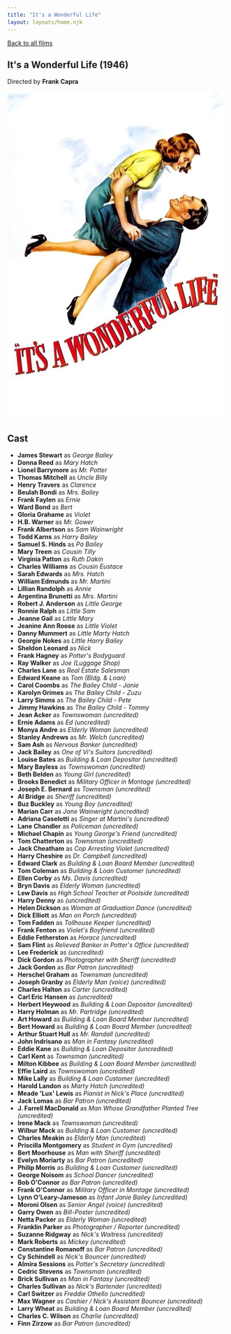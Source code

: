 ```yaml
---
title: "It's a Wonderful Life"
layout: layouts/home.njk
---
```


<a href="../">Back to all films</a>

<article class="film">
  <h1>It's a Wonderful Life (1946)</h1>

  <p class="director">
    Directed by <strong>Frank Capra</strong>
  </p>

  <img src="../films/posters/its-a-wonderful-life.jpg" alt="">

  <h2>
    Cast
  </h2>
  <ul>
    <li><strong>James Stewart</strong> as <em>George Bailey</em></li>
<li><strong>Donna Reed</strong> as <em>Mary Hatch</em></li>
<li><strong>Lionel Barrymore</strong> as <em>Mr. Potter</em></li>
<li><strong>Thomas Mitchell</strong> as <em>Uncle Billy</em></li>
<li><strong>Henry Travers</strong> as <em>Clarence</em></li>
<li><strong>Beulah Bondi</strong> as <em>Mrs. Bailey</em></li>
<li><strong>Frank Faylen</strong> as <em>Ernie</em></li>
<li><strong>Ward Bond</strong> as <em>Bert</em></li>
<li><strong>Gloria Grahame</strong> as <em>Violet</em></li>
<li><strong>H.B. Warner</strong> as <em>Mr. Gower</em></li>
<li><strong>Frank Albertson</strong> as <em>Sam Wainwright</em></li>
<li><strong>Todd Karns</strong> as <em>Harry Bailey</em></li>
<li><strong>Samuel S. Hinds</strong> as <em>Pa Bailey</em></li>
<li><strong>Mary Treen</strong> as <em>Cousin Tilly</em></li>
<li><strong>Virginia Patton</strong> as <em>Ruth Dakin</em></li>
<li><strong>Charles Williams</strong> as <em>Cousin Eustace</em></li>
<li><strong>Sarah Edwards</strong> as <em>Mrs. Hatch</em></li>
<li><strong>William Edmunds</strong> as <em>Mr. Martini</em></li>
<li><strong>Lillian Randolph</strong> as <em>Annie</em></li>
<li><strong>Argentina Brunetti</strong> as <em>Mrs. Martini</em></li>
<li><strong>Robert J. Anderson</strong> as <em>Little George</em></li>
<li><strong>Ronnie Ralph</strong> as <em>Little Sam</em></li>
<li><strong>Jeanne Gail</strong> as <em>Little Mary</em></li>
<li><strong>Jeanine Ann Roose</strong> as <em>Little Violet</em></li>
<li><strong>Danny Mummert</strong> as <em>Little Marty Hatch</em></li>
<li><strong>Georgie Nokes</strong> as <em>Little Harry Bailey</em></li>
<li><strong>Sheldon Leonard</strong> as <em>Nick</em></li>
<li><strong>Frank Hagney</strong> as <em>Potter's Bodyguard</em></li>
<li><strong>Ray Walker</strong> as <em>Joe (Luggage Shop)</em></li>
<li><strong>Charles Lane</strong> as <em>Real Estate Salesman</em></li>
<li><strong>Edward Keane</strong> as <em>Tom (Bldg. & Loan)</em></li>
<li><strong>Carol Coombs</strong> as <em>The Bailey Child - Janie</em></li>
<li><strong>Karolyn Grimes</strong> as <em>The Bailey Child - Zuzu</em></li>
<li><strong>Larry Simms</strong> as <em>The Bailey Child - Pete</em></li>
<li><strong>Jimmy Hawkins</strong> as <em>The Bailey Child - Tommy</em></li>
<li><strong>Jean Acker</strong> as <em>Townswoman (uncredited)</em></li>
<li><strong>Ernie Adams</strong> as <em>Ed (uncredited)</em></li>
<li><strong>Monya Andre</strong> as <em>Elderly Woman (uncredited)</em></li>
<li><strong>Stanley Andrews</strong> as <em>Mr. Welch (uncredited)</em></li>
<li><strong>Sam Ash</strong> as <em>Nervous Banker (uncredited)</em></li>
<li><strong>Jack Bailey</strong> as <em>One of Vi's Suitors (uncredited)</em></li>
<li><strong>Louise Bates</strong> as <em>Building & Loan Depositor (uncredited)</em></li>
<li><strong>Mary Bayless</strong> as <em>Townswoman (uncredited)</em></li>
<li><strong>Beth Belden</strong> as <em>Young Girl (uncredited)</em></li>
<li><strong>Brooks Benedict</strong> as <em>Military Officer in Montage (uncredited)</em></li>
<li><strong>Joseph E. Bernard</strong> as <em>Townsman (uncredited)</em></li>
<li><strong>Al Bridge</strong> as <em>Sheriff (uncredited)</em></li>
<li><strong>Buz Buckley</strong> as <em>Young Boy (uncredited)</em></li>
<li><strong>Marian Carr</strong> as <em>Jane Wainwright (uncredited)</em></li>
<li><strong>Adriana Caselotti</strong> as <em>Singer at Martini's (uncredited)</em></li>
<li><strong>Lane Chandler</strong> as <em>Policeman (uncredited)</em></li>
<li><strong>Michael Chapin</strong> as <em>Young George's Friend (uncredited)</em></li>
<li><strong>Tom Chatterton</strong> as <em>Townsman (uncredited)</em></li>
<li><strong>Jack Cheatham</strong> as <em>Cop Arresting Violet (uncredited)</em></li>
<li><strong>Harry Cheshire</strong> as <em>Dr. Campbell (uncredited)</em></li>
<li><strong>Edward Clark</strong> as <em>Building & Loan Board Member (uncredited)</em></li>
<li><strong>Tom Coleman</strong> as <em>Building & Loan Customer (uncredited)</em></li>
<li><strong>Ellen Corby</strong> as <em>Ms. Davis (uncredited)</em></li>
<li><strong>Bryn Davis</strong> as <em>Elderly Woman (uncredited)</em></li>
<li><strong>Lew Davis</strong> as <em>High School Teacher at Poolside (uncredited)</em></li>
<li><strong>Harry Denny</strong> as <em>(uncredited)</em></li>
<li><strong>Helen Dickson</strong> as <em>Woman at Graduation Dance (uncredited)</em></li>
<li><strong>Dick Elliott</strong> as <em>Man on Porch (uncredited)</em></li>
<li><strong>Tom Fadden</strong> as <em>Tollhouse Keeper (uncredited)</em></li>
<li><strong>Frank Fenton</strong> as <em>Violet's Boyfriend (uncredited)</em></li>
<li><strong>Eddie Fetherston</strong> as <em>Horace (uncredited)</em></li>
<li><strong>Sam Flint</strong> as <em>Relieved Banker in Potter's Office (uncredited)</em></li>
<li><strong>Lee Frederick</strong> as <em>(uncredited)</em></li>
<li><strong>Dick Gordon</strong> as <em>Photographer with Sheriff (uncredited)</em></li>
<li><strong>Jack Gordon</strong> as <em>Bar Patron (uncredited)</em></li>
<li><strong>Herschel Graham</strong> as <em>Townsman (uncredited)</em></li>
<li><strong>Joseph Granby</strong> as <em>Elderly Man (voice) (uncredited)</em></li>
<li><strong>Charles Halton</strong> as <em>Carter (uncredited)</em></li>
<li><strong>Carl Eric Hansen</strong> as <em>(uncredited)</em></li>
<li><strong>Herbert Heywood</strong> as <em>Building & Loan Depositor (uncredited)</em></li>
<li><strong>Harry Holman</strong> as <em>Mr. Partridge (uncredited)</em></li>
<li><strong>Art Howard</strong> as <em>Building & Loan Board Member (uncredited)</em></li>
<li><strong>Bert Howard</strong> as <em>Building & Loan Board Member (uncredited)</em></li>
<li><strong>Arthur Stuart Hull</strong> as <em>Mr. Randall (uncredited)</em></li>
<li><strong>John Indrisano</strong> as <em>Man in Fantasy (uncredited)</em></li>
<li><strong>Eddie Kane</strong> as <em>Building & Loan Depositor (uncredited)</em></li>
<li><strong>Carl Kent</strong> as <em>Townsman (uncredited)</em></li>
<li><strong>Milton Kibbee</strong> as <em>Building & Loan Board Member (uncredited)</em></li>
<li><strong>Effie Laird</strong> as <em>Townswoman (uncredited)</em></li>
<li><strong>Mike Lally</strong> as <em>Building & Loan Customer (uncredited)</em></li>
<li><strong>Harold Landon</strong> as <em>Marty Hatch (uncredited)</em></li>
<li><strong>Meade 'Lux' Lewis</strong> as <em>Pianist in Nick's Place (uncredited)</em></li>
<li><strong>Jack Lomas</strong> as <em>Bar Patron (uncredited)</em></li>
<li><strong>J. Farrell MacDonald</strong> as <em>Man Whose Grandfather Planted Tree (uncredited)</em></li>
<li><strong>Irene Mack</strong> as <em>Townswoman (uncredited)</em></li>
<li><strong>Wilbur Mack</strong> as <em>Building & Loan Customer (uncredited)</em></li>
<li><strong>Charles Meakin</strong> as <em>Elderly Man (uncredited)</em></li>
<li><strong>Priscilla Montgomery</strong> as <em>Student in Gym (uncredited)</em></li>
<li><strong>Bert Moorhouse</strong> as <em>Man with Sheriff (uncredited)</em></li>
<li><strong>Evelyn Moriarty</strong> as <em>Bar Patron (uncredited)</em></li>
<li><strong>Philip Morris</strong> as <em>Building & Loan Customer (uncredited)</em></li>
<li><strong>George Noisom</strong> as <em>School Dancer (uncredited)</em></li>
<li><strong>Bob O'Connor</strong> as <em>Bar Patron (uncredited)</em></li>
<li><strong>Frank O'Connor</strong> as <em>Military Officer in Montage (uncredited)</em></li>
<li><strong>Lynn O'Leary-Jameson</strong> as <em>Infant Janie Bailey (uncredited)</em></li>
<li><strong>Moroni Olsen</strong> as <em>Senior Angel (voice) (uncredited)</em></li>
<li><strong>Garry Owen</strong> as <em>Bill-Poster (uncredited)</em></li>
<li><strong>Netta Packer</strong> as <em>Elderly Woman (uncredited)</em></li>
<li><strong>Franklin Parker</strong> as <em>Photographer / Reporter (uncredited)</em></li>
<li><strong>Suzanne Ridgway</strong> as <em>Nick's Waitress (uncredited)</em></li>
<li><strong>Mark Roberts</strong> as <em>Mickey (uncredited)</em></li>
<li><strong>Constantine Romanoff</strong> as <em>Bar Patron (uncredited)</em></li>
<li><strong>Cy Schindell</strong> as <em>Nick's Bouncer (uncredited)</em></li>
<li><strong>Almira Sessions</strong> as <em>Potter's Secretary (uncredited)</em></li>
<li><strong>Cedric Stevens</strong> as <em>Townsman (uncredited)</em></li>
<li><strong>Brick Sullivan</strong> as <em>Man in Fantasy (uncredited)</em></li>
<li><strong>Charles Sullivan</strong> as <em>Nick's Bartender (uncredited)</em></li>
<li><strong>Carl Switzer</strong> as <em>Freddie Othello (uncredited)</em></li>
<li><strong>Max Wagner</strong> as <em>Cashier / Nick's Assistant Bouncer (uncredited)</em></li>
<li><strong>Larry Wheat</strong> as <em>Building & Loan Board Member (uncredited)</em></li>
<li><strong>Charles C. Wilson</strong> as <em>Charlie (uncredited)</em></li>
<li><strong>Finn Zirzow</strong> as <em>Bar Patron (uncredited)</em></li>
  </ul>
</article>
